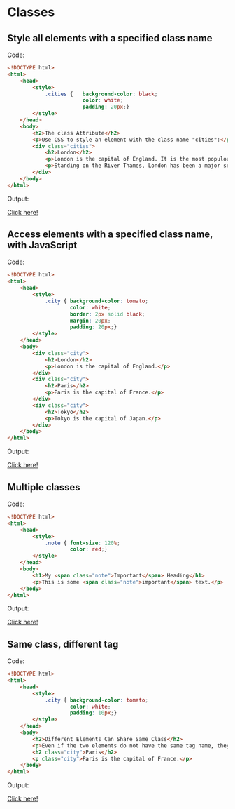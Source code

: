 # Classes

## Style all elements with a specified class name

Code:

```html
<!DOCTYPE html>
<html>
    <head>
        <style>
            .cities {   background-color: black;
                        color: white;
                        padding: 20px;}
        </style>
    </head>
    <body>
        <h2>The class Attribute</h2>
        <p>Use CSS to style an element with the class name "cities":</p>
        <div class="cities">
            <h2>London</h2>
            <p>London is the capital of England. It is the most populous city in the United Kingdom, with a metropolitan area of over 13 million inhabitants.</p>
            <p>Standing on the River Thames, London has been a major settlement for two millennia, its history going back to its founding by the Romans, who named it Londinium.</p>
        </div> 
    </body>
</html>
```

Output:

[Click here!](./Classes/Example_1.html)

## Access elements with a specified class name, with JavaScript

Code:

```html
<!DOCTYPE html>
<html>
    <head>
        <style>
            .city { background-color: tomato;
                    color: white;
                    border: 2px solid black;
                    margin: 20px;
                    padding: 20px;}
        </style>
    </head>
    <body>
        <div class="city">
            <h2>London</h2>
            <p>London is the capital of England.</p>
        </div> 
        <div class="city">
            <h2>Paris</h2>
            <p>Paris is the capital of France.</p>
        </div>
        <div class="city">
            <h2>Tokyo</h2>
            <p>Tokyo is the capital of Japan.</p>
        </div>
    </body>
</html>
```

Output:

[Click here!](./Classes/Example_2.html)

## Multiple classes

Code:

```html
<!DOCTYPE html>
<html>
    <head>
        <style>
            .note { font-size: 120%;
                    color: red;}
        </style>
    </head>
    <body>
        <h1>My <span class="note">Important</span> Heading</h1>
        <p>This is some <span class="note">important</span> text.</p>
    </body>
</html>
```

Output:

[Click here!](./Classes/Example_3.html)

## Same class, different tag

Code:

```html
<!DOCTYPE html>
<html>
    <head>
        <style>
            .city { background-color: tomato;
                    color: white;
                    padding: 10px;} 
        </style>
    </head>
    <body>
        <h2>Different Elements Can Share Same Class</h2>
        <p>Even if the two elements do not have the same tag name, they can both point to the same class, and get the same CSS styling:</p>
        <h2 class="city">Paris</h2>
        <p class="city">Paris is the capital of France.</p>
    </body>
</html>
```

Output:

[Click here!](./Classes/Example_4.html)